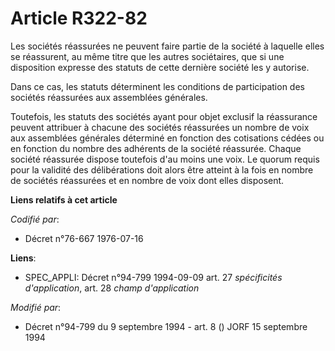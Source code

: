 # Article R322-82

Les sociétés réassurées ne peuvent faire partie de la société à laquelle elles se réassurent, au même titre que les autres
sociétaires, que si une disposition expresse des statuts de cette dernière société les y autorise.

Dans ce cas, les statuts déterminent les conditions de participation des sociétés réassurées aux assemblées générales.

Toutefois, les statuts des sociétés ayant pour objet exclusif la réassurance peuvent attribuer à chacune des sociétés
réassurées un nombre de voix aux assemblées générales déterminé en fonction des cotisations cédées ou en fonction du nombre
des adhérents de la société réassurée. Chaque société réassurée dispose toutefois d'au moins une voix. Le quorum requis pour
la validité des délibérations doit alors être atteint à la fois en nombre de sociétés réassurées et en nombre de voix dont
elles disposent.

**Liens relatifs à cet article**

_Codifié par_:

  - Décret n°76-667 1976-07-16

**Liens**:

  - SPEC_APPLI: Décret n°94-799 1994-09-09 art. 27 *spécificités d'application*, art. 28 *champ d'application*

_Modifié par_:

  - Décret n°94-799 du 9 septembre 1994 - art. 8 () JORF 15 septembre 1994
